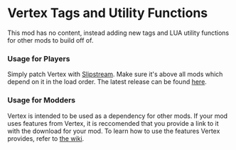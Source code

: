 # Vertex Tags and Utility Functions
This mod has no content, instead adding new tags and LUA utility functions for other mods to build off of.

### Usage for Players
Simply patch Vertex with [Slipstream](https://www.subsetgames.com/forum/viewtopic.php?t=17102). Make sure it's above all mods which depend on it in the load order. The latest release can be found [here](../../releases/latest).

### Usage for Modders
Vertex is intended to be used as a dependency for other mods. If your mod uses features from Vertex, it is reccomended that you provide a link to it with the download for your mod. To learn how to use the features Vertex provides, refer to [the wiki](../../wiki).
